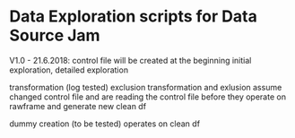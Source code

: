 # Data Exploration scripts for Data Source Jam

V1.0 - 21.6.2018:
control file will be created at the beginning
initial exploration, detailed exploration

transformation (log tested)
exclusion
transformation and exlusion assume changed control file and are reading the control file before
they operate on rawframe and generate new clean df

dummy creation (to be tested)
operates on clean df